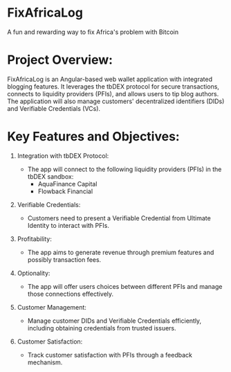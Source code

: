 # FixAfricaLog
A fun and rewarding way to fix Africa's problem with Bitcoin

# Project Overview:
FixAfricaLog is an Angular-based web wallet application with integrated blogging features. It leverages the tbDEX protocol for secure transactions, connects to liquidity providers (PFIs), and allows users to tip blog authors. The application will also manage customers' decentralized identifiers (DIDs) and Verifiable Credentials (VCs).

# Key Features and Objectives:
1. Integration with tbDEX Protocol:
   - The app will connect to the following liquidity providers (PFIs) in the tbDEX sandbox:
     - AquaFinance Capital
     - Flowback Financial
   
2. Verifiable Credentials:
   - Customers need to present a Verifiable Credential from Ultimate Identity to interact with PFIs.

3. Profitability:
   - The app aims to generate revenue through premium features and possibly transaction fees.

4. Optionality:
   - The app will offer users choices between different PFIs and manage those connections effectively.

5. Customer Management:
   - Manage customer DIDs and Verifiable Credentials efficiently, including obtaining credentials from trusted issuers.

6. Customer Satisfaction:
   - Track customer satisfaction with PFIs through a feedback mechanism.